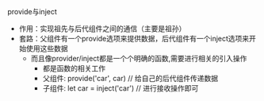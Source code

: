 provide与inject
- 作用：实现祖先与后代组件之间的通信（主要是祖孙）
- 套路：父组件有一个provide选项来提供数据，后代组件有一个inject选项来开始使用这些数据
    - 而且像provider/inject都是一个个明确的函数,需要进行相关的引入操作
        - 都是函数的相关工作
        - 父组件: provide('car', car) // 给自己的后代组件传递数据
        - 子组件: let car = inject('car') // 进行接收操作即可

